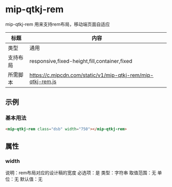 # mip-qtkj-rem

mip-qtkj-rem 用来支持rem布局，移动端页面自适应

标题|内容
----|----
类型|通用
支持布局|responsive,fixed-height,fill,container,fixed
所需脚本|https://c.mipcdn.com/static/v1/mip-qtkj-rem/mip-qtkj-rem.js

## 示例

### 基本用法
```html
<mip-qtkj-rem class="dsb" width="750"></mip-qtkj-rem>
```

## 属性

### width

说明：rem布局对应的设计稿的宽度
必选项：是
类型：字符串
取值范围：无
单位：无
默认值：无

